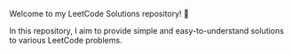 Welcome to my LeetCode Solutions repository! 🚀

In this repository, I aim to provide simple and easy-to-understand solutions to various LeetCode problems.
